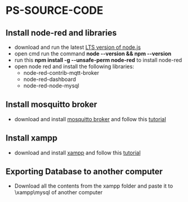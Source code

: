 # PS-SOURCE-CODE

## Install node-red and libraries
- download and run the latest [LTS version of node.js](https://nodejs.org/dist/v20.10.0/node-v20.10.0-x64.msi)
- open cmd run the command **node --version && npm --version**
- run this **npm install -g --unsafe-perm node-red** to install node-red
- open node red and install the following libraries:
  - node-red-contrib-mqtt-broker
  - node-red-dashboard
  - node-red-node-mysql

## Install mosquitto broker
- download and install [mosquitto broker](https://mosquitto.org/files/binary/win64/mosquitto-2.0.18-install-windows-x64.exe) and follow this [tutorial](https://cedalo.com/blog/how-to-install-mosquitto-mqtt-broker-on-windows/)

## Install xampp
- download and install [xampp](https://zenlayer.dl.sourceforge.net/project/xampp/XAMPP) and follow this [tutorial](https://www.codebind.com/windows-11-tutorials/how-to-install-xampp-on-windows-11/)

## Exporting Database to another computer
- Download all the contents from the xampp folder and paste it to \xampp\mysql of another computer
